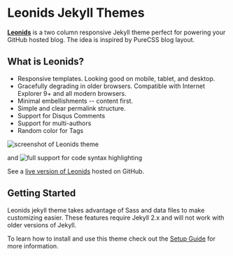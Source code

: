# Leonids Jekyll Themes

**[Leonids](http://renyuanz.github.io/leonids)** is a two column responsive Jekyll theme perfect for powering your GitHub hosted blog. The idea is inspired by PureCSS blog layout.

## What is Leonids?

* Responsive templates. Looking good on mobile, tablet, and desktop.
* Gracefully degrading in older browsers. Compatible with Internet Explorer 9+ and all modern browsers.
* Minimal embellishments -- content first.
* Simple and clear permalink structure.
* Support for Disqus Comments
* Support for multi-authors
* Random color for Tags

![screenshot of Leonids theme](https://raw.githubusercontent.com/renyuanz/leonids/gh-pages/img/screenshot-1.jpg)

and ![full support for code syntax highlighting](https://raw.githubusercontent.com/renyuanz/leonids/gh-pages/img/screenshot-2.jpg)

See a [live version of Leonids](http://renyuanz.github.io/leonids/) hosted on GitHub.

## Getting Started

Leonids jekyll theme takes advantage of Sass and data files to make customizing easier. These features require Jekyll 2.x and will not work with older versions of Jekyll.

To learn how to install and use this theme check out the [Setup Guide](http://renyuanz.github.io/leonids/theme-setup/) for more information.
